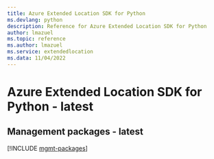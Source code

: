 ```yaml
---
title: Azure Extended Location SDK for Python
ms.devlang: python
description: Reference for Azure Extended Location SDK for Python
author: lmazuel
ms.topic: reference
ms.author: lmazuel
ms.service: extendedlocation
ms.data: 11/04/2022
---
```

# Azure Extended Location SDK for Python - latest

## Management packages - latest
[!INCLUDE [mgmt-packages](extended-location-mgmt-index.md)]